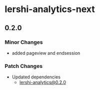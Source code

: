 # lershi-analytics-next

## 0.2.0

### Minor Changes

- added pageview and endsession

### Patch Changes

- Updated dependencies
  - lershi-analytics@0.2.0
